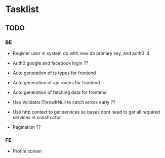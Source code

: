 # Tasklist

## TODO

### BE

- Register user in system db with new db primary key, and auth0 id
- Auth0 google and facebook login ??

- Auto generation of ts types for frontend
- Auto generation of api routes for frontend
- Auto generation of fetching data for frontend

- Use Validator.ThrowIfNull to catch errors early ??
- Use http context to get services so bases dont need to get all required services in constructor
- Pagination ??

### FE

- Profile screen
